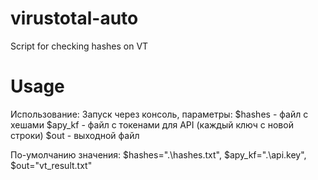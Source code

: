 # virustotal-auto
Script for checking hashes on VT

# Usage
Использование:
Запуск через консоль, параметры: 
$hashes - файл с хешами
$apy_kf - файл с токенами для API (каждый ключ с новой строки)
$out - выходной файл

По-умолчанию значения: $hashes=".\hashes.txt", $apy_kf=".\api.key", $out="vt_result.txt"
